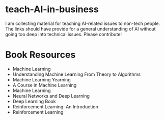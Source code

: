 # teach-AI-in-business
I am collecting material for teaching AI-related issues to non-tech people. The links should have provide for a general understanding of AI without going too deep into technical issues. Please contribute! 

# Book Resources

- Machine Learning
- Understanding Machine Learning From Theory to Algorithms
- Machine Learning Yearning
- A Course in Machine Learning
- Machine Learning
- Neural Networks and Deep Learning
- Deep Learning Book
- Reinforcement Learning: An Introduction
- Reinforcement Learning
